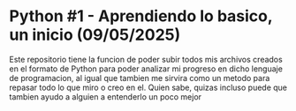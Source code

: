 # Python #1 - Aprendiendo lo basico, un inicio (09/05/2025)

Este repositorio tiene la funcion de poder subir todos mis archivos creados en el formato de Python para poder analizar mi progreso en dicho lenguaje de programacion, al igual que tambien
me sirvira como un metodo para repasar todo lo que miro o creo en el. Quien sabe, quizas incluso puede que tambien ayudo a alguien a entenderlo un poco mejor
